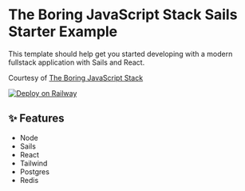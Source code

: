 # The Boring JavaScript Stack Sails Starter Example

This template should help get you started developing with a modern fullstack application with Sails and React.

Courtesy of [The Boring JavaScript Stack](https://docs.sailscasts.com/boring-stack/getting-started)

[![Deploy on Railway](https://railway.app/button.svg)](https://railway.app/new/template/fWEWWf)

## ✨ Features

- Node
- Sails
- React
- Tailwind
- Postgres
- Redis
